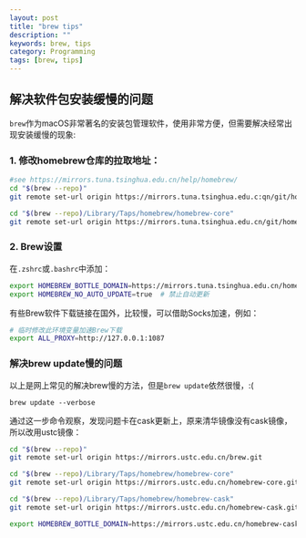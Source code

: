 ```yaml
---
layout: post
title: "brew tips"
description: ""
keywords: brew, tips
category: Programming
tags: [brew, tips]
---
```


## 解决软件包安装缓慢的问题

`brew`作为macOS非常著名的安装包管理软件，使用非常方便，但需要解决经常出现安装缓慢的现象:

### 1. 修改homebrew仓库的拉取地址：

```sh
#see https://mirrors.tuna.tsinghua.edu.cn/help/homebrew/
cd "$(brew --repo)"
git remote set-url origin https://mirrors.tuna.tsinghua.edu.c:qn/git/homebrew/brew.git

cd "$(brew --repo)/Library/Taps/homebrew/homebrew-core"
git remote set-url origin https://mirrors.tuna.tsinghua.edu.cn/git/homebrew/homebrew-core.git
```

### 2. Brew设置

在`.zshrc`或`.bashrc`中添加：

```sh
export HOMEBREW_BOTTLE_DOMAIN=https://mirrors.tuna.tsinghua.edu.cn/homebrew-bottles # 某些软件包从镜像下载
export HOMEBREW_NO_AUTO_UPDATE=true  # 禁止自动更新
```

有些Brew软件下载链接在国外，比较慢，可以借助Socks加速，例如：

```sh
# 临时修改此环境变量加速Brew下载
export ALL_PROXY=http://127.0.0.1:1087
```

### 解决brew update慢的问题

以上是网上常见的解决brew慢的方法，但是`brew update`依然很慢，:(

```
brew update --verbose
```

通过这一步命令观察，发现问题卡在cask更新上，原来清华镜像没有cask镜像，所以改用ustc镜像：

```sh
cd "$(brew --repo)"
git remote set-url origin https://mirrors.ustc.edu.cn/brew.git

cd "$(brew --repo)/Library/Taps/homebrew/homebrew-core"
git remote set-url origin https://mirrors.ustc.edu.cn/homebrew-core.git

cd "$(brew --repo)/Library/Taps/homebrew/homebrew-cask"
git remote set-url origin https://mirrors.ustc.edu.cn/homebrew-cask.git
```

```sh
export HOMEBREW_BOTTLE_DOMAIN=https://mirrors.ustc.edu.cn/homebrew-cask.git
```
